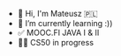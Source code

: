 - 👋 Hi, I'm Mateusz 🇵🇱
- 🌱 I’m currently learning :))
- ✅ MOOC.FI JAVA I & II
- 🧑‍💻 CS50 in progress

<!---
matinocosty/matinocosty is a ✨ special ✨ repository because its `README.md` (this file) appears on your GitHub profile.
You can click the Preview link to take a look at your changes.
--->
